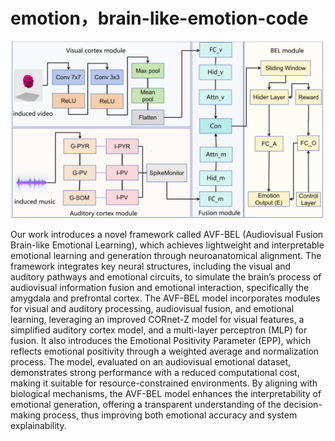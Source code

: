# emotion，brain-like-emotion-code

![](./common/image.png)


Our work introduces a novel framework called AVF-BEL (Audiovisual Fusion Brain-like Emotional Learning), which achieves lightweight and interpretable emotional learning and generation through neuroanatomical alignment. The framework integrates key neural structures, including the visual and auditory pathways and emotional circuits, to simulate the brain’s process of audiovisual information fusion and emotional interaction, specifically the amygdala and prefrontal cortex. The AVF-BEL model incorporates modules for visual and auditory processing, audiovisual fusion, and emotional learning, leveraging an improved CORnet-Z model for visual features, a simplified auditory cortex model, and a multi-layer perceptron (MLP) for fusion. It also introduces the Emotional Positivity Parameter (EPP), which reflects emotional positivity through a weighted average and normalization process. The model, evaluated on an audiovisual emotional dataset, demonstrates strong performance with a reduced computational cost, making it suitable for resource-constrained environments. By aligning with biological mechanisms, the AVF-BEL model enhances the interpretability of emotional generation, offering a transparent understanding of the decision-making process, thus improving both emotional accuracy and system explainability.
